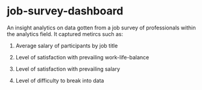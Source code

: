 # job-survey-dashboard
An insight analytics on data gotten from a job survey of professionals within the analytics field. It captured metircs such as:
1. Average salary of participants by job title

2. Level of satisfaction with prevailing work-life-balance

3. Level of satisfaction with prevailing salary

4. Level of difficulty to break into data
